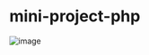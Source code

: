 # mini-project-php
![image](https://user-images.githubusercontent.com/62995458/109802639-6dc27880-7c63-11eb-9a2d-c389a4aec230.png)
